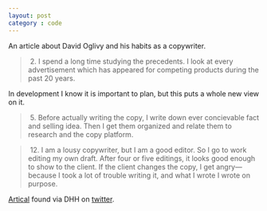 ```yaml
---
layout: post
category : code
---
```


An article about David Oglivy and his habits as a copywriter.

> &nbsp;2. I spend a long time studying the precedents. I look at every advertisement which has appeared for competing products during the past 20 years. 

In development I know it is important to plan, but this puts a whole new view on it.

> &nbsp;5. Before actually writing the copy, I write down ever concievable fact and selling idea. Then I get them organized and relate them to research and the copy platform. 

> &nbsp;12. I am a lousy copywriter, but I am a good editor. So I go to work editing my own draft. After four or five editings, it looks good enough to show to the client. If the client changes the copy, I get angry—because I took a lot of trouble writing it, and what I wrote I wrote on purpose. 

[Artical](http://www.lettersofnote.com/2012/01/i-am-lousy-copywriter.html) found via DHH on [twitter](https://twitter.com/dhh/status/161868253541576705).
